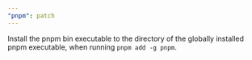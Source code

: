 ```yaml
---
"pnpm": patch
---
```


Install the pnpm bin executable to the directory of the globally installed pnpm executable, when running `pnpm add -g pnpm`.
